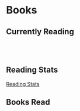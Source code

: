 # Books

<style type="text/css" media="screen">
    .gr_grid_book_container {
        float: left;
        width: 39px;
        height: 60px;
        padding: 0px 0px;
        overflow: hidden;
    }
</style>

## Currently Reading

<script src="https://www.goodreads.com/review/grid_widget/4561956.Currently%20Reading:%20?cover_size=medium&amp;hide_link=true&amp;hide_title=true&amp;num_books=10&amp;order=a&amp;shelf=currently-reading&amp;sort=date_added&amp;widget_id=1323751984" type="text/javascript" charset="utf-8"></script>
<br /><br />

## Reading Stats

[Reading Stats](https://www.goodreads.com/review/stats/4561956)

## Books Read

<script src="https://www.goodreads.com/review/grid_widget/4561956.Richard's%20bookshelf:%20read?cover_size=small&amp;hide_link=true&amp;hide_title=true&amp;num_books=2000&amp;order=a&amp;shelf=read&amp;sort=date_read&amp;order=d&amp;widget_id=1323750220" type="text/javascript" charset="utf-8"></script>
<br /><br />

